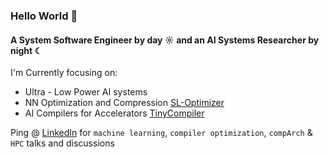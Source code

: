 ### Hello World 👋 

#### A System Software Engineer by day ☼ and an AI Systems Researcher by night ☾

I'm Currently focusing on:
  - Ultra - Low Power AI systems
  - NN Optimization and Compression [SL-Optimizer](https://github.com/sandlogic/nn-optimiser)
  - AI Compilers for Accelerators [TinyCompiler](https://github.com/VimalWill/TinyCompiler.git)

Ping @ [LinkedIn](https://www.linkedin.com/in/vimal-william-6b24b0165/) for ``machine learning``, ``compiler optimization``, ``compArch`` & ``HPC`` talks and discussions <br>
  
